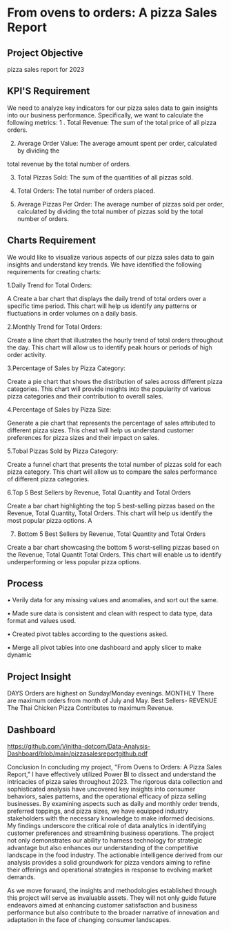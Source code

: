 # From ovens to orders: A pizza Sales Report
## Project Objective
pizza sales report for 2023

## KPI'S Requirement
We need to analyze key indicators for our pizza sales data to gain insights into our business performance. Specifically, we want to calculate the following metrics:
1 . Total Revenue: The sum of the total price of all pizza orders.

2. Average Order Value: The average amount spent per order, calculated by dividing the

total revenue by the total number of orders.

3. Total Pizzas Sold: The sum of the quantities of all pizzas sold.

4. Total Orders: The total number of orders placed.

5. Average Pizzas Per Order: The average number of pizzas sold per order, calculated by dividing the total number of pizzas sold by the total number of orders.

## Charts Requirement

We would like to visualize various aspects of our pizza sales data to gain insights and understand key trends. We have identified the following requirements for creating charts:

1.Daily Trend for Total Orders:

A Create a bar chart that displays the daily trend of total orders over a specific time period. This chart will help us identify any patterns or fluctuations in order volumes on a daily basis.

2.Monthly Trend for Total Orders:

Create a line chart that illustrates the hourly trend of total orders throughout the day. This chart will allow us to identify peak hours or periods of high order activity.

3.Percentage of Sales by Pizza Category:

Create a pie chart that shows the distribution of sales across different pizza categories. This chart will provide insights into the popularity of various pizza categories and their contribution to overall sales.

4.Percentage of Sales by Pizza Size:

Generate a pie chart that represents the percentage of sales attributed to different pizza sizes. This cheat will help us understand customer preferences for pizza sizes and their impact on sales.

5.Tobal Pizzas Sold by Pizza Category:

Create a funnel chart that presents the total number of pizzas sold for each pizza category. This chart will allow us to compare the sales performance of different pizza categories.

6.Top 5 Best Sellers by Revenue, Total Quantity and Total Orders

Create a bar chart highlighting the top 5 best-selling pizzas based on the Revenue, Total Quantity, Total Orders. This chart will help us identify the most popular pizza options. A

7. Bottom 5 Best Sellers by Revenue, Total Quantity and Total Orders

Create a bar chart showcasing the bottom 5 worst-selling pizzas based on the Revenue, Total Quantit Total Orders. This chart will enable us to identify underperforming or less popular pizza options.
## Process
• Verily data for any missing values and anomalies, and sort out the same.

• Made sure data is consistent and clean with respect to data type, data format and values used.

• Created pivot tables according to the questions asked.

• Merge all pivot tables into one dashboard and apply slicer to make dynamic

## Project Insight
 DAYS
 Orders are highest on Sunday/Monday evenings.
 MONTHLY
 There are maximum orders from month of July and May.
 Best Sellers- 
 REVENUE The Thai Chicken Pizza Contributes  to maximum Revenue.
 
## Dashboard

https://github.com/Vinitha-dotcom/Data-Analysis-Dashboard/blob/main/pizzasalesreportgithub.pdf

Conclusion
In concluding my  project, "From Ovens to Orders: A Pizza Sales Report," I have effectively utilized Power BI to dissect and understand the intricacies of pizza sales throughout 2023. The rigorous data collection and sophisticated analysis have uncovered key insights into consumer behaviors, sales patterns, and the operational efficacy of pizza selling businesses. By examining aspects such as daily and monthly order trends, preferred toppings, and pizza sizes, we have equipped industry stakeholders with the necessary knowledge to make informed decisions. My  findings underscore the critical role of data analytics in identifying customer preferences and streamlining business operations. The project not only demonstrates our ability to harness technology for strategic advantage but also enhances our understanding of the competitive landscape in the food industry. The actionable intelligence derived from our analysis provides a solid groundwork for pizza vendors aiming to refine their offerings and operational strategies in response to evolving market demands.

As we move forward, the insights and methodologies established through this project will serve as invaluable assets. They will not only guide future endeavors aimed at enhancing customer satisfaction and business performance but also contribute to the broader narrative of innovation and adaptation in the face of changing consumer landscapes.

